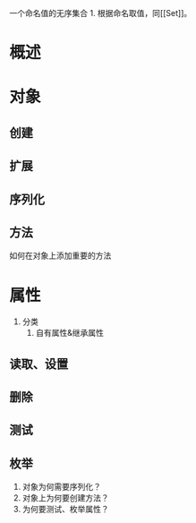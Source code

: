 一个命名值的无序集合
	1. 根据命名取值，同[[Set]]。

# 概述

# 对象
## 创建
## 扩展
## 序列化
## 方法
如何在对象上添加重要的方法

# 属性
1. 分类
	1. 自有属性&继承属性
## 读取、设置
## 删除
## 测试
## 枚举

1. 对象为何需要序列化？
2. 对象上为何要创建方法？
3. 为何要测试、枚举属性？